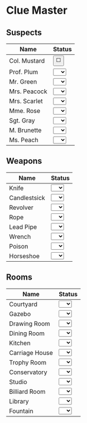 # Clue Master

## Suspects

| Name | Status |
| - | - |
| Col. Mustard | <input title="col-mustard" type="button" class="multi-checkbox" onclick="tristate(this)" value="&#x2B1C;" /> |
| Prof. Plum | <select name="prof-plum" id="plum"><option value="none"></option> <option value="check">✔️</option> <option value="question">❓</option> <option value="x">❌</option></select>|
| Mr. Green | <select name="mr-green" id="green"><option value="none"></option> <option value="check">✔️</option> <option value="question">❓</option> <option value="x">❌</option></select>|
| Mrs. Peacock | <select name="mrs-peacock" id="peacock"><option value="none"></option> <option value="check">✔️</option> <option value="question">❓</option> <option value="x">❌</option></select>|
| Mrs. Scarlet | <select name="mrs-scarlet" id="scarlet"><option value="none"></option> <option value="check">✔️</option> <option value="question">❓</option> <option value="x">❌</option></select>|
| Mme. Rose | <select name="mme-rose" id="rose"><option value="none"></option> <option value="check">✔️</option> <option value="question">❓</option> <option value="x">❌</option></select>|
| Sgt. Gray | <select name="mgt-gray" id="gray"><option value="none"></option> <option value="check">✔️</option> <option value="question">❓</option> <option value="x">❌</option></select>|
| M. Brunette | <select name="m-brunette" id="brunette"><option value="none"></option> <option value="check">✔️</option> <option value="question">❓</option> <option value="x">❌</option></select>|
| Ms. Peach | <select name="ms-peach" id="peach"><option value="none"></option> <option value="check">✔️</option> <option value="question">❓</option> <option value="x">❌</option></select>|

## Weapons

| Name | Status |
| - | - |
| Knife| <select name="knife" id="knife"><option value="none"></option> <option value="check">✔️</option> <option value="question">❓</option> <option value="x">❌</option></select> |
| Candlestsick | <select name="candlestick" id="candlestick"><option value="none"></option> <option value="check">✔️</option> <option value="question">❓</option> <option value="x">❌</option></select> |
| Revolver | <select name="revolver" id="revolver"><option value="none"></option> <option value="check">✔️</option> <option value="question">❓</option> <option value="x">❌</option></select> |
| Rope | <select name="rope" id="rope"><option value="none"></option> <option value="check">✔️</option> <option value="question">❓</option> <option value="x">❌</option></select> |
| Lead Pipe | <select name="lead-pipe" id="lead-pipe"><option value="none"></option> <option value="check">✔️</option> <option value="question">❓</option> <option value="x">❌</option></select> |
| Wrench | <select name="wrench" id="wrench"><option value="none"></option> <option value="check">✔️</option> <option value="question">❓</option> <option value="x">❌</option></select> |
| Poison | <select name="poison" id="poison"><option value="none"></option> <option value="check">✔️</option> <option value="question">❓</option> <option value="x">❌</option></select> |
| Horseshoe | <select name="horseshoe" id="horseshoe"><option value="none"></option> <option value="check">✔️</option> <option value="question">❓</option> <option value="x">❌</option></select> |

## Rooms

| Name  | Status  |
| - | - |
| Courtyard | <select name="courtyard" id="courtyard"><option value="none"></option> <option value="check">✔️</option> <option value="question">❓</option> <option value="x">❌</option></select> |
| Gazebo | <select name="gazebo" id="hall"><option value="gazebo"></option> <option value="check">✔️</option> <option value="question">❓</option> <option value="x">❌</option></select> |
| Drawing Room | <select name="drawing-room" id="drawing-room"><option value="none"></option> <option value="check">✔️</option> <option value="question">❓</option> <option value="x">❌</option></select> |
| Dining Room | <select name="dining-room" id="dining-room"><option value="none"></option> <option value="check">✔️</option> <option value="question">❓</option> <option value="x">❌</option></select> |
| Kitchen | <select name="kitchen" id="kitchen"><option value="none"></option> <option value="check">✔️</option> <option value="question">❓</option> <option value="x">❌</option></select> |
| Carriage House | <select name="carriage-house" id="carriage-house"><option value="none"></option> <option value="check">✔️</option> <option value="question">❓</option> <option value="x">❌</option></select> |
| Trophy Room | <select name="trophy-room" id="trophy-room"><option value="none"></option> <option value="check">✔️</option> <option value="question">❓</option> <option value="x">❌</option></select> |
| Conservatory | <select name="conservatory" id="conservatory"><option value="none"></option> <option value="check">✔️</option> <option value="question">❓</option> <option value="x">❌</option></select> |
| Studio | <select name="studio" id="studio"><option value="none"></option> <option value="check">✔️</option> <option value="question">❓</option> <option value="x">❌</option></select> |
| Billiard Room | <select name="billiard-room" id="billiard-room"><option value="none"></option> <option value="check">✔️</option> <option value="question">❓</option> <option value="x">❌</option></select> |
| Library | <select name="library" id="library"><option value="none"></option> <option value="check">✔️</option> <option value="question">❓</option> <option value="x">❌</option></select> |
| Fountain | <select name="fountain" id="fountain"><option value="none"></option> <option value="check">✔️</option> <option value="question">❓</option> <option value="x">❌</option></select> |
